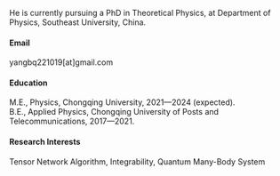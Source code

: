 He is currently pursuing a PhD in Theoretical Physics, at Department of Physics, Southeast University, China.

#### Email

yangbq221019[at]gmail.com

#### Education

M.E., Physics, Chongqing University, 2021—2024 (expected).\
B.E., Applied Physics, Chongqing University of Posts and Telecommunications, 2017—2021.

#### Research Interests

Tensor Network Algorithm, Integrability, Quantum Many-Body System



